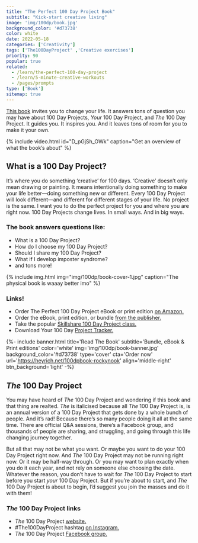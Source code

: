 ```yaml
---
title: "The Perfect 100 Day Project Book"
subtitle: "Kick-start creative living"
image: 'img/100dp/book.jpg'
background_color: '#d73738'
color: white
date: 2022-05-18
categories: ['Creativity']
tags: ['The100DayProject' ,'Creative exercises']
priority: 90
popular: true
related:
  - /learn/the-perfect-100-day-project
  - /learn/5-minute-creative-workouts
  - /pages/prompts
type: ['Book']
sitemap: true
---
```


[This book](https://heyrich.net/100dpbook-rockynook) invites you to change your life. It answers tons of question you may have about 100 Day Projects, *Your* 100 Day Project, and *The* 100 Day Project. It guides you. It inspires you. And it leaves tons of room for you to make it your own.

{% include video.html id="D_pGjSh_OWk" caption="Get an overview of what the book’s about" %}

## What is a 100 Day Project?
It’s where you do something ‘creative’ for 100 days. ‘Creative’ doesn’t only mean drawing or painting. It means intentionally doing something to make your life better—doing something new or different. Every 100 Day Project will look different—and different for different stages of your life. No project is the same. I want you to do the perfect project for you and where you are right now. 100 Day Projects change lives. In small ways. And in big ways.

### The book answers questions like:
- What is a 100 Day Project?
- How do I choose my 100 Day Project?
- Should I share my 100 Day Project?
- What if I develop imposter syndrome?
- and tons more!

{% include img.html img="img/100dp/book-cover-1.jpg" caption="The physical book is waaay better imo" %}

### Links!
- Order The Perfect 100 Day Project eBook or print edition [on Amazon.](https://heyrich.net/100dpbook-amazon)
- Order the eBook, print edition, or bundle [from the publisher.](https://heyrich.net/100dpbook-rockynook)
- Take the popular [Skillshare 100 Day Project class.](https://heyrich.net/perfect-100-day-proj)
- Download Your 100 Day [Project Tracker.](/downloads/your-100dp-tracker.pdf)

{%- include banner.html title='Read The Book' subtitle='Bundle, eBook &amp; <br> Print editions' color='white' img='img/100dp/book-banner.jpg' background_color='#d73738' type='cover' cta='Order now' url='https://heyrich.net/100dpbook-rockynook' align='middle-right' btn_background='light' -%}

## *The* 100 Day Project
You may have heard of *The* 100 Day Project and wondering if this book and that thing are realted. *The* is italicised because all *The* 100 Day Project is, is an annual version of a 100 Day Project that gets done by a whole bunch of people. And it’s rad! Because there’s so many people doing it all at the same time. There are official Q&A sessions, there’s a Facebook group, and thousands of people are sharing, and struggling, and going through this life changing journey together.

But all that may not be what you want. Or maybe you want to do your 100 Day Project right now. And *The* 100 Day Project may not be running right now. Or it may be half-way through. Or you may want to plan exactly when you do it each year, and not rely on someone else choosing the date. Whatever the reason, you don’t have to wait for *The* 100 Day Project to start before you start *your* 100 Day Project. But if you’re about to start, and *The* 100 Day Project is about to begin, I’d suggest you join the masses and do it with them!

### *The* 100 Day Project links
- *The* 100 Day Project [website.](https://www.the100dayproject.org/)
- #The100DayProject hashtag [on Instagram.](https://www.instagram.com/explore/tags/the100dayproject/)
- *The* 100 Day Project [Facebook group.](https://www.facebook.com/groups/the100dayprojectgroup)